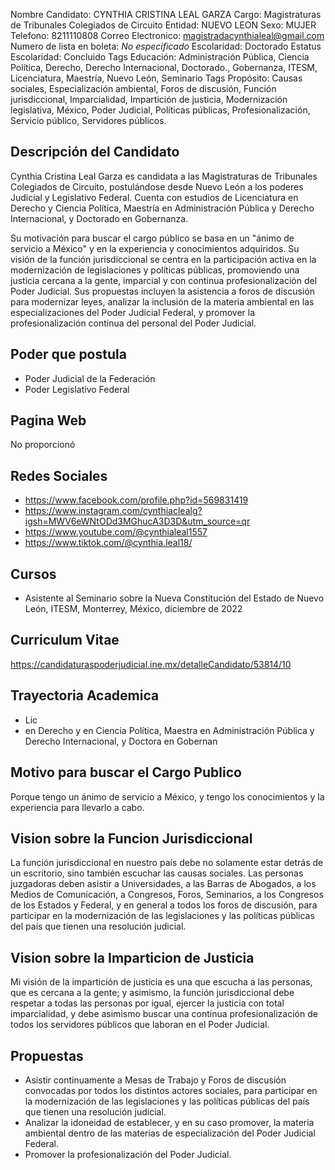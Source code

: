 Nombre Candidato: CYNTHIA CRISTINA LEAL GARZA
Cargo: Magistraturas de Tribunales Colegiados de Circuito
Entidad: NUEVO LEON
Sexo: MUJER
Telefono: 8211110808
Correo Electronico: magistradacynthialeal@gmail.com
Numero de lista en boleta: *No especificado*
Escolaridad: Doctorado
Estatus Escolaridad: Concluido
Tags Educación: Administración Pública, Ciencia Política, Derecho, Derecho Internacional, Doctorado., Gobernanza, ITESM, Licenciatura, Maestría, Nuevo León, Seminario
Tags Propósito: Causas sociales, Especialización ambiental, Foros de discusión, Función jurisdiccional, Imparcialidad, Impartición de justicia, Modernización legislativa, México, Poder Judicial, Políticas públicas, Profesionalización, Servicio público, Servidores públicos.


## Descripción del Candidato 

Cynthia Cristina Leal Garza es candidata a las Magistraturas de Tribunales Colegiados de Circuito, postulándose desde Nuevo León a los poderes Judicial y Legislativo Federal. Cuenta con estudios de Licenciatura en Derecho y Ciencia Política, Maestría en Administración Pública y Derecho Internacional, y Doctorado en Gobernanza.

Su motivación para buscar el cargo público se basa en un "ánimo de servicio a México" y en la experiencia y conocimientos adquiridos.  Su visión de la función jurisdiccional se centra en la participación activa en la modernización de legislaciones y políticas públicas, promoviendo una justicia cercana a la gente, imparcial y con continua profesionalización del Poder Judicial. Sus propuestas incluyen la asistencia a foros de discusión para modernizar leyes, analizar la inclusión de la materia ambiental en las especializaciones del Poder Judicial Federal, y promover la profesionalización continua del personal del Poder Judicial.


## Poder que postula

- Poder Judicial de la Federación
- Poder Legislativo Federal


## Pagina Web

No proporcionó


## Redes Sociales

- https://www.facebook.com/profile.php?id=569831419
- https://www.instagram.com/cynthiaclealg?igsh=MWV6eWNtODd3MGhucA3D3D&utm_source=qr
- https://www.youtube.com/@cynthialeal1557
- https://www.tiktok.com/@cynthia.leal18/


## Cursos

- Asistente al Seminario sobre la Nueva Constitución del Estado de Nuevo León, ITESM, Monterrey, México, diciembre de 2022


## Curriculum Vitae

https://candidaturaspoderjudicial.ine.mx/detalleCandidato/53814/10


## Trayectoria Academica

- Lic
- en Derecho y en Ciencia Política, Maestra en Administración Pública y Derecho Internacional, y Doctora en Gobernan


## Motivo para buscar el Cargo Publico

Porque tengo un ánimo de servicio a México, y tengo los conocimientos y la experiencia para llevarlo a cabo.


## Vision sobre la Funcion Jurisdiccional

La función jurisdiccional en nuestro país debe no solamente estar detrás de un escritorio, sino también escuchar las causas sociales. Las personas juzgadoras deben asistir a Universidades, a las Barras de Abogados, a los Medios de Comunicación, a Congresos, Foros, Seminarios, a los Congresos de los Estados y Federal, y en general a todos los foros de discusión, para participar en la modernización de las legislaciones y las políticas públicas del país que tienen una resolución judicial.


## Vision sobre la Imparticion de Justicia

Mi visión de la impartición de justicia es una que escucha a las personas, que es cercana a la gente; y asimismo, la función jurisdiccional debe respetar a todas las personas por igual, ejercer la justicia con total imparcialidad, y debe asimismo buscar una continua profesionalización de todos los servidores públicos que laboran en el Poder Judicial.


## Propuestas

- Asistir continuamente a Mesas de Trabajo y Foros de discusión convocadas por todos los distintos actores sociales, para participar en la modernización de las legislaciones y las políticas públicas del país que tienen una resolución judicial.
- Analizar la idoneidad de establecer, y en su caso promover, la materia ambiental dentro de las materias de especialización del Poder Judicial Federal.
- Promover la profesionalización del Poder Judicial.

